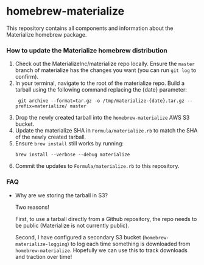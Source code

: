 # homebrew-materialize

This repository contains all components and information about 
the Materialize homebrew package.

### How to update the Materialize homebrew distribution

1. Check out the MaterializeInc/materialize repo locally.
   Ensure the `master` branch of materialize has the changes you
   want (you can run `git log` to confirm).
1. In your terminal, navigate to the root of the materialize repo.
   Build a tarball using the following command replacing the {date} 
   parameter:
   ```shell script
    git archive --format=tar.gz -o /tmp/materialize-{date}.tar.gz --prefix=materialize/ master
   ```
1. Drop the newly created tarball into the `homebrew-materialize` AWS 
   S3 bucket.
1. Update the materialize SHA in `Formula/materialize.rb` to match
   the SHA of the newly created tarball.
1. Ensure `brew install` still works by running:
   ```shell script
   brew install --verbose --debug materialize 
   ```
1. Commit the updates to `Formula/materialize.rb` to this repository.

### FAQ

- Why are we storing the tarball in S3?

    Two reasons!
    
    First, to use a tarball directly from a Github repository, the repo needs 
    to be public (Materialize is not currently public). 
    
    Second, I have configured
    a secondary S3 bucket (`homebrew-materialize-logging`) to log each time something
    is downloaded from `homebrew-materialize`. Hopefully we can use this to 
    track downloads and traction over time!

   

